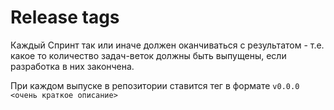 # Release tags

Каждый Спринт так или иначе должен оканчиваться с результатом - 
т.е. какое то количество задач-веток должны быть выпущены, 
если разработка в них закончена.

При каждом выпуске в репозитории ставится тег в формате
`v0.0.0 <очень краткое описание>`
